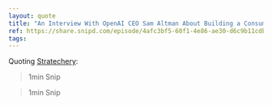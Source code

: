 ```yaml
---
layout: quote
title: "An Interview With OpenAI CEO Sam Altman About Building a Consumer Tech Company"
ref: https://share.snipd.com/episode/4afc3bf5-60f1-4e86-ae30-d6c9b11cdba1
tags:
---
```


Quoting [Stratechery](https://share.snipd.com/episode/4afc3bf5-60f1-4e86-ae30-d6c9b11cdba1):

> 1min Snip

> 1min Snip
